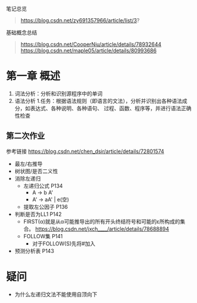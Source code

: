 笔记总览
> https://blog.csdn.net/zy691357966/article/list/3? 

基础概念总结
> https://blog.csdn.net/CooperNiu/article/details/78932644
> https://blog.csdn.net/maple05/article/details/80993686
# 第一章 概述
1. 词法分析：分析和识别源程序中的单词  
2. 语法分析
1.任务：根据语法规则（即语言的文法），分析并识别出各种语法成分，如表达式、各种说明、各种语句、
过程、函数、程序等，并进行语法正确性检查
## 第二次作业
参考链接 https://blog.csdn.net/chen_dsir/article/details/72801574
+ 最左/右推导
+ 树状图/是否二义性
+ 消除左递归
  + 左递归公式 P134
    + A -> b A'
    + A' -> aA' | e(空)
  + 提取左公因子 P136
+ 判断是否为LL1 P142
  + FIRST(α)就是从α可能推导出的所有开头终结符号和可能的ε所构成的集合。 https://blog.csdn.net/jxch____/article/details/78688894
  + FOLLOW集 P141
    + 对于FOLLOW(S)先将#加入
+ 预测分析表 P143


# 疑问 
+ 为什么左递归文法不能使用自顶向下
